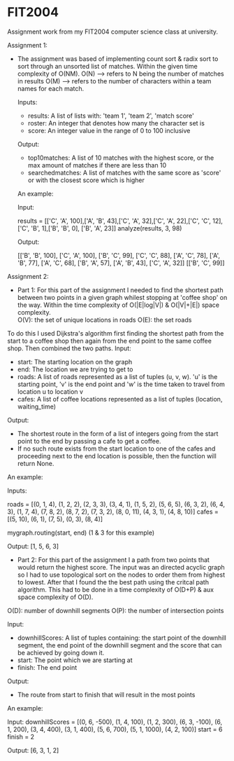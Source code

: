 # FIT2004
Assignment work from my FIT2004 computer science class at university.


Assignment 1:
 - The assignment was based of implementing count sort & radix sort to sort through an unsorted list of matches. Within the given time complexity of O(NM). 
    O(N) --> refers to N being the number of matches in results
    O(M) --> refers to the number of characters within a team names for each match.
    
    Inputs:
      - results: A list of lists with: 'team 1', 'team 2', 'match score'
      - roster: An integer that denotes how many the character set is
      - score: An integer value in the range of 0 to 100 inclusive
    
    Output:
      - top10matches: A list of 10 matches with the highest score, or the max amount of matches if there are less than 10
      - searchedmatches: A list of matches with the same score as 'score' or with the closest score which is higher
      
    An example:
    
    Input:
    
    results = [['C', 'A', 100],['A', 'B', 43],['C', 'A', 32],['C', 'A', 22],['C', 'C', 12],['C', 'B', 1],['B', 'B', 0], ['B', 'A', 23]]
    analyze(results, 3, 98)
    
    Output:
    
    [['B', 'B', 100], ['C', 'A', 100], ['B', 'C', 99], ['C', 'C', 88], ['A', 'C', 78], ['A', 'B', 77], ['A', 'C', 68], ['B', 'A', 57], ['A', 'B', 43],    ['C', 'A', 32]] [['B', 'C', 99]]
    
    
Assignment 2:
 - Part 1:
  For this part of the assignment I needed to find the shortest path between two points in a given graph whilest stopping at 'coffee shop' on the way. Within the time complexity of O(|E|log|V|) & O(|V|+|E|) space complexity.  
  O(V): the set of unique locations in roads
  O(E): the set roads
  
  To do this I used Dijkstra's algorithm first finding the shortest path from the start to a coffee shop then again from the end point to the same coffee shop. Then combined the two paths.
  Input:
   - start: The starting location on the graph
   - end: The location we are trying to get to
   - roads: A list of roads represented as a list of tuples (u, v, w). 'u' is the starting point, 'v' is the end point and 'w' is the time taken to travel from location u to location v
   - cafes: A list of coffee locations represented as a list of tuples (location, waiting_time)

  Output:
   - The shortest route in the form of a list of integers going from the start point to the end by passing a cafe to get a coffee.
   - If no such route exists from the start location to one of the cafes and proceeding next to the end location is possible, then the function will return None.
  
  An example:
  
  Inputs:
  
  roads = [(0, 1, 4), (1, 2, 2), (2, 3, 3), (3, 4, 1), (1, 5, 2),
(5, 6, 5), (6, 3, 2), (6, 4, 3), (1, 7, 4), (7, 8, 2),
(8, 7, 2), (7, 3, 2), (8, 0, 11), (4, 3, 1), (4, 8, 10)]
 cafes = [(5, 10), (6, 1), (7, 5), (0, 3), (8, 4)]
 
 mygraph.routing(start, end) (1 & 3 for this example)
  
  Output:
  [1, 5, 6, 3]
  
  
 - Part 2:
  For this part of the assignment I a path from two points that would return the highest score. The input was an directed acyclic graph so I had to use topological sort on the nodes to order them from highest to lowest. After that I found the the best path using the critcal path algorithm. This had to be done in a time complexity of O(D+P) & aux space complexity of O(D).
  
  O(D): number of downhill segments
  O(P): the number of intersection points
  
  Input:
   - downhillScores: A list of tuples containing: the start point of the downhill segment, the end point of the downhill segment and the score that can be achieved by going down it.
   - start: The point which we are starting at 
   - finish: The end point
  
  Output:
   - The route from start to finish that will result in the most points 
   
   An example:
   
   Input:
   downhillScores = [(0, 6, -500), (1, 4, 100), (1, 2, 300),
(6, 3, -100), (6, 1, 200), (3, 4, 400), (3, 1, 400),
(5, 6, 700), (5, 1, 1000), (4, 2, 100)]
   start = 6
   finish = 2
   
   Output:
   [6, 3, 1, 2]

